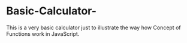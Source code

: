 # Basic-Calculator-


This is a very basic calculator just to illustrate the way how Concept of Functions work in JavaScript. 
